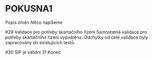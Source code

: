 # POKUSNA1
Popis změn
Něco napíšeme

#29	Validace pro potřeby skartačního řízení
Samostatná validace pro potřeby skartačního řízení vypuštěna. Odchylky od celé validace byly zapracovány do existujících testů.


#30	SIP je validní
31	Konec
